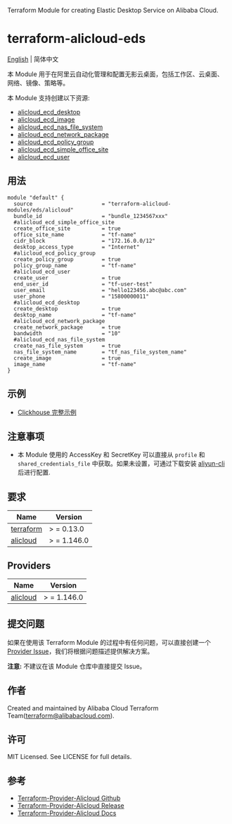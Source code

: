 Terraform Module for creating Elastic Desktop Service on Alibaba Cloud.

terraform-alicloud-eds
=====================================================================

[English](README.md) | 简体中文

本 Module 用于在阿里云自动化管理和配置无影云桌面，包括工作区、云桌面、网络、镜像、策略等。

本 Module 支持创建以下资源:

* [alicloud_ecd_desktop](https://registry.terraform.io/providers/aliyun/alicloud/latest/docs/resources/ecd_desktop)
* [alicloud_ecd_image](https://registry.terraform.io/providers/aliyun/alicloud/latest/docs/resources/ecd_image)
* [alicloud_ecd_nas_file_system](https://registry.terraform.io/providers/aliyun/alicloud/latest/docs/resources/ecd_nas_file_system)
* [alicloud_ecd_network_package](https://registry.terraform.io/providers/aliyun/alicloud/latest/docs/resources/ecd_network_package)
* [alicloud_ecd_policy_group](https://registry.terraform.io/providers/aliyun/alicloud/latest/docs/resources/ecd_policy_group)
* [alicloud_ecd_simple_office_site](https://registry.terraform.io/providers/aliyun/alicloud/latest/docs/resources/ecd_simple_office_site)
* [alicloud_ecd_user](https://registry.terraform.io/providers/aliyun/alicloud/latest/docs/resources/ecd_user)

## 用法

```hcl
module "default" {
  source                      = "terraform-alicloud-modules/eds/alicloud"
  bundle_id                   = "bundle_1234567xxx"
  #alicloud_ecd_simple_office_site
  create_office_site          = true
  office_site_name            = "tf-name"
  cidr_block                  = "172.16.0.0/12"
  desktop_access_type         = "Internet"
  #alicloud_ecd_policy_group
  create_policy_group         = true
  policy_group_name           = "tf-name"
  #alicloud_ecd_user
  create_user                 = true
  end_user_id                 = "tf-user-test"
  user_email                  = "hello123456.abc@abc.com"
  user_phone                  = "15800000011"
  #alicloud_ecd_desktop
  create_desktop              = true
  desktop_name                = "tf-name"
  #alicloud_ecd_network_package
  create_network_package      = true
  bandwidth                   = "10"
  #alicloud_ecd_nas_file_system
  create_nas_file_system      = true
  nas_file_system_name        = "tf_nas_file_system_name"
  create_image                = true
  image_name                  = "tf-name"
}
```

## 示例

* [Clickhouse 完整示例](https://github.com/terraform-alicloud-modules/terraform-alicloud-eds/tree/main/examples/complete)

## 注意事项

* 本 Module 使用的 AccessKey 和 SecretKey 可以直接从 `profile` 和 `shared_credentials_file`
  中获取。如果未设置，可通过下载安装 [aliyun-cli](https://github.com/aliyun/aliyun-cli#installation) 后进行配置.

## 要求

| Name | Version |
|------|---------|
| <a name="requirement_terraform"></a> [terraform](#requirement\_terraform) | > = 0.13.0 |
| <a name="requirement_alicloud"></a> [alicloud](#requirement\_alicloud) | > = 1.146.0 |

## Providers

| Name | Version |
|------|---------|
| <a name="provider_alicloud"></a> [alicloud](#provider\_alicloud) | > = 1.146.0 |

## 提交问题

如果在使用该 Terraform Module
的过程中有任何问题，可以直接创建一个 [Provider Issue](https://github.com/aliyun/terraform-provider-alicloud/issues/new)，我们将根据问题描述提供解决方案。

**注意:** 不建议在该 Module 仓库中直接提交 Issue。

## 作者

Created and maintained by Alibaba Cloud Terraform Team(terraform@alibabacloud.com).

## 许可

MIT Licensed. See LICENSE for full details.

## 参考

* [Terraform-Provider-Alicloud Github](https://github.com/aliyun/terraform-provider-alicloud)
* [Terraform-Provider-Alicloud Release](https://releases.hashicorp.com/terraform-provider-alicloud/)
* [Terraform-Provider-Alicloud Docs](https://registry.terraform.io/providers/aliyun/alicloud/latest/docs)
